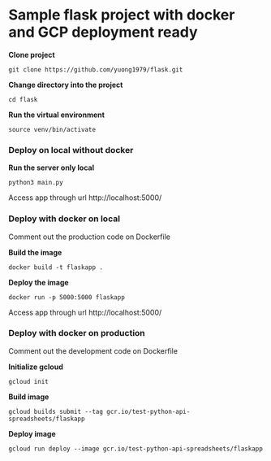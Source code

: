 # Sample flask project with docker and GCP deployment ready 

**Clone project**

`git clone https://github.com/yuong1979/flask.git`

**Change directory into the project**

`cd flask`

**Run the virtual environment**

`source venv/bin/activate`


### Deploy on local without docker

**Run the server only local**

`python3 main.py`

Access app through url http://localhost:5000/


### Deploy with docker on local

Comment out the production code on Dockerfile

**Build the image**

`docker build -t flaskapp .`

**Deploy the image**

`docker run -p 5000:5000 flaskapp`

Access app through url http://localhost:5000/


### Deploy with docker on production

Comment out the development code on Dockerfile

**Initialize gcloud**

`gcloud init`

**Build image**

`gcloud builds submit --tag gcr.io/test-python-api-spreadsheets/flaskapp`

**Deploy image**

`gcloud run deploy --image gcr.io/test-python-api-spreadsheets/flaskapp`




<!-- export FLASK_APP=app.py
export FLASK_ENV=development
flask run -->

